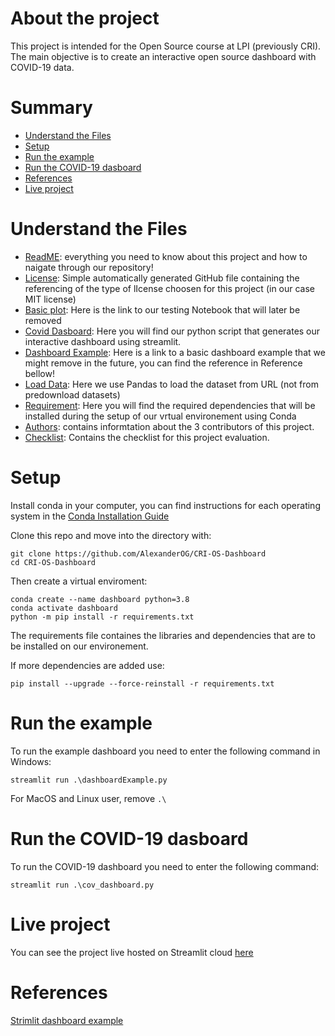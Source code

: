 # About the project
This project is intended for the Open Source course at LPI (previously CRI). The main objective is to create an interactive open source dashboard with COVID-19 data.

# Summary
- [Understand the Files](#understand-the-files)
- [Setup](#setup)
- [Run the example](#run-the-example)
- [Run the COVID-19 dasboard](#run-the-covid-19-dasboard)
- [References](#references)
- [Live project](#live-project)

# Understand the Files
- [ReadME](https://github.com/AlexanderOG/CRI-OS-Dashboard/blob/main/README.md): everything you need to know about this project and how to naigate through our repository!
- [License](https://github.com/AlexanderOG/CRI-OS-Dashboard/blob/main/LICENSE): Simple automatically generated GitHub file containing the referencing of the type of lIcense choosen for this project (in our case MIT license)
- [Basic plot](https://github.com/AlexanderOG/CRI-OS-Dashboard/blob/main/basic_plot.ipynb): Here is the link to our testing Notebook that will later be removed
- [Covid Dasboard](https://github.com/AlexanderOG/CRI-OS-Dashboard/blob/main/cov_dashboard.py): Here you will find our python script that generates our interactive dashboard using streamlit.
- [Dashboard Example](https://github.com/AlexanderOG/CRI-OS-Dashboard/blob/main/dashboardExample.py): Here is a link to a basic dashboard example that we might remove in the future, you can find the reference in Reference bellow!
- [Load Data](https://github.com/AlexanderOG/CRI-OS-Dashboard/blob/main/loadData.py): Here we use Pandas to load the dataset from URL (not from predownload datasets)
- [Requirement](https://github.com/AlexanderOG/CRI-OS-Dashboard/blob/main/requirements.txt): Here you will find the required dependencies that will be installed during the setup of our vrtual environement using Conda
- [Authors](): contains informtation about the 3 contributors of this project.
- [Checklist](): Contains the checklist for this project evaluation.

# Setup
Install conda in your computer, you can find instructions for each operating system in the [Conda Installation Guide](https://docs.conda.io/projects/conda/en/latest/user-guide/install/index.html)

Clone this repo and move into the directory with:
```
git clone https://github.com/AlexanderOG/CRI-OS-Dashboard
cd CRI-OS-Dashboard
```

Then create a virtual enviroment:
``` 
conda create --name dashboard python=3.8
conda activate dashboard
python -m pip install -r requirements.txt
```
The requirements file containes the libraries and dependencies that are to be installed on our environement.

If more dependencies are added use:
```
pip install --upgrade --force-reinstall -r requirements.txt
```

# Run the example
To run the example dashboard you need to enter the following command in Windows:
```
streamlit run .\dashboardExample.py 
```
For MacOS and Linux user, remove ``` .\ ```

# Run the COVID-19 dasboard
To run the COVID-19 dashboard you need to enter the following command:
```
streamlit run .\cov_dashboard.py 
```

# Live project
You can see the project live hosted on Streamlit cloud [here](https://share.streamlit.io/alexanderog/cri-os-dashboard/main/cov_dashboard.py)

# References
[Strimlit dashboard example](https://towardsdatascience.com/a-multi-page-interactive-dashboard-with-streamlit-and-plotly-c3182443871a)
